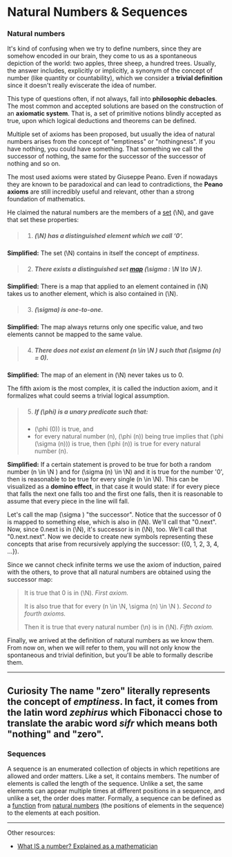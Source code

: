 # Natural Numbers & Sequences

### Natural numbers

It's kind of confusing when we try to define numbers, since they are somehow encoded in our brain, they come to us as a spontaneous depiction of the world: two apples, three sheep, a hundred trees. Usually, the answer includes, explicitly or implicitly, a synonym of the concept of number (like quantity or countability), which we consider a **trivial definition** since it doesn't really eviscerate the idea of number.

This type of questions often, if not always, fall into **philosophic debacles**. The most common and accepted solutions are based on the construction of an **axiomatic system**. That is, a set of primitive notions blindly accepted as true, upon which logical deductions and theorems can be defined.

Multiple set of axioms has been proposed, but usually the idea of natural numbers arises from the concept of "emptiness" or "nothingness". If you have nothing, you could have something. That something we call the successor of nothing, the same for the successor of the successor of nothing and so on.

The most used axioms were stated by Giuseppe Peano. Even if nowadays they are known to be paradoxical and can lead to contradictions, the **Peano axioms** are still incredibly useful and relevant, other than a strong foundation of mathematics. 

He claimed the natural numbers are the members of a [set](sets_maps.html) \(\N\), and gave that set these properties:
>1. ##### \(\N\) has a distinguished element which we call ‘0’.

**Simplified:** The set \(\N\) contains in itself the concept of *emptiness*.

> 2. ##### There exists a distinguished set [map](sets_maps.html) \(\sigma : \N \to \N \).

**Simplified:** There is a map that applied to an element contained in \(\N\) takes us to another element, which is also contained in \(\N\).

> 3. ##### \(\sigma\) is one-to-one.

**Simplified:** The map always returns only one specific value, and two elements cannot be mapped to the same value.

> 4. ##### There does not exist an element \(n \in \N \) such that \(\sigma (n) = 0\).

**Simplified:** The map of an element in \(\N\) never takes us to 0.

The fifth axiom is the most complex, it is called the induction axiom, and it formalizes what could seems a trivial logical assumption.

> 5. ##### If \(\phi\) is a unary predicate such that:
 > - \(\phi (0)\) is true, and
 > - for every natural number \(n\), \(\phi (n)\) being true implies that \(\phi (\sigma (n))\) is true,
 >then \(\phi (n)\) is true for every natural number \(n\).

**Simplified:** If a certain statement is proved to be true for both a random number \(n \in \N \) and for \(\sigma (n) \in \N\) and it is true for the number '0', then is reasonable to be true for every single \(n \in \N\). This can be visualized as a **domino effect**, in that case it would state: if for every piece that falls the next one falls too and the first one falls, then it is reasonable to assume that every piece in the line will fall. 

Let's call the map \(\sigma \) "the successor". Notice that the successor of 0 is mapped to something else, which is also in \(\N\). We'll call that "0.next". Now, since 0.next is in \(\N\), it's successor is in \(\N\), too. We'll call that "0.next.next". Now we decide to create new symbols representing these concepts that arise from recursively applying the successor: \(\{0, 1, 2, 3, 4, ...\}\).

Since we cannot check infinite terms we use the axiom of induction, paired with the others, to prove that all natural numbers are obtained using the successor map:

> It is true that 0 is in \(\N\). _First axiom._
> 
> It is also true that for every \(n \in \N, \sigma (n) \in \N \). _Second to fourth axioms._
> 
> Then it is true that every natural number \(\n\) is in \(\N\). _Fifth axiom._

Finally, we arrived at the definition of natural numbers as we know them. From now on, when we will refer to them, you will not only know the spontaneous and trivial definition, but you'll be able to formally describe them.

---
**Curiosity**
The name "zero" literally represents the concept of *emptiness*. In fact, it comes from the latin word *zephirus* which Fibonacci chose to translate the arabic word *sifr* which means both "nothing" and "zero".
---
### Sequences

A sequence is an enumerated collection of objects in which repetitions are allowed and order matters. Like a set, it contains members. The number of elements is called the length of the sequence. Unlike a set, the same elements can appear multiple times at different positions in a sequence, and unlike a set, the order does matter. Formally, a sequence can be defined as a [function](sets_maps.html) from [natural numbers](natural_numbers_sequences.html) (the positions of elements in the sequence) to the elements at each position.

------
Other resources:
- [What IS a number? Explained as a mathematician](https://youtu.be/dKtsjQtigag)
